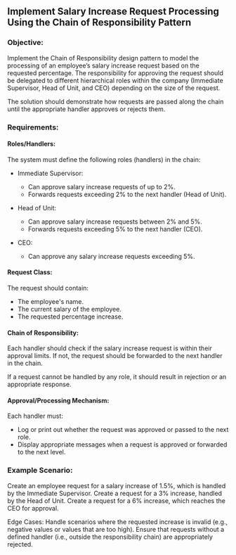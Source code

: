 ## Implement Salary Increase Request Processing Using the Chain of Responsibility Pattern

### Objective:
Implement the Chain of Responsibility design pattern to model the processing of an employee’s salary 
increase request based on the requested percentage.
The responsibility for approving the request should be delegated to different hierarchical roles 
within the company (Immediate Supervisor, Head of Unit, and CEO) depending on the size of the request. 

The solution should demonstrate how requests are passed along the chain until 
the appropriate handler approves or rejects them.

### Requirements:

#### Roles/Handlers:
The system must define the following roles (handlers) in the chain:

- Immediate Supervisor:
  - Can approve salary increase requests of up to 2%.
  - Forwards requests exceeding 2% to the next handler (Head of Unit).

- Head of Unit:
  - Can approve salary increase requests between 2% and 5%.
  - Forwards requests exceeding 5% to the next handler (CEO).

- CEO:
  - Can approve any salary increase requests exceeding 5%.

#### Request Class:
The request should contain:

- The employee's name.
- The current salary of the employee.
- The requested percentage increase.

#### Chain of Responsibility:

Each handler should check if the salary increase request is within their approval limits. 
If not, the request should be forwarded to the next handler in the chain.

If a request cannot be handled by any role, it should result in rejection or an appropriate response.

#### Approval/Processing Mechanism:
Each handler must:

- Log or print out whether the request was approved or passed to the next role.
- Display appropriate messages when a request is approved or forwarded to the next level.

### Example Scenario:

Create an employee request for a salary increase of 1.5%, which is handled by the Immediate Supervisor.
Create a request for a 3% increase, handled by the Head of Unit.
Create a request for a 6% increase, which reaches the CEO for approval.

Edge Cases:
Handle scenarios where the requested increase is invalid (e.g., negative values or values that are too high).
Ensure that requests without a defined handler (i.e., outside the responsibility chain) are appropriately rejected.